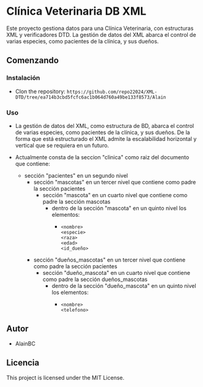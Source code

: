 # Clínica Veterinaria DB XML

Este proyecto gestiona datos para una Clínica Veterinaria, con estructuras XML y verificadores DTD. La gestión de datos del XML abarca el control de varias especies, como pacientes de la clínica, y sus dueños. 

## Comenzando

### Instalación

* Clon the repository: `https://github.com/repo22024/XML-DTD/tree/ea714b3cbd5fcfc6ac1b064d760a49be133f8573/Alain`

### Uso

* La gestión de datos del XML, como estructura de BD, abarca el control de varias especies, como pacientes de la clínica, y sus dueños. De la forma que está estructurado el XML admite la escalabilidad horizontal y vertical que se requiera en un futuro.

* Actualmente consta de la seccion "clinica" como raiz del documento que contiene:
    * sección "pacientes" en un segundo nivel 
        * sección "mascotas" en un tercer nivel que contiene como padre la sección pacientes
            * sección "mascota" en un cuarto nivel que contiene como padre la sección mascotas
                * dentro de la sección "mascota" en un quinto  nivel los elementos:    
                    *     <nombre>
                          <especie>
                          <raza>
                          <edad>
                          <id_dueño>
        * sección "dueños_mascotas" en un tercer nivel que contiene como padre la sección pacientes
            * sección "dueño_mascota" en un cuarto nivel que contiene como padre la sección dueños_mascotas
                * dentro de la sección "dueño_mascota" en un quinto  nivel los elementos: 
                    *     <nombre>
                          <telefono>
                                                  

## Autor

* AlainBC

## Licencia

This project is licensed under the MIT License.

